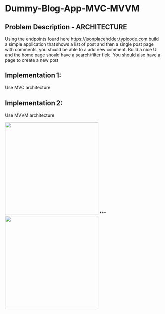 # Dummy-Blog-App-MVC-MVVM
## Problem Description - ARCHITECTURE
Using the endpoints found here https://jsonplaceholder.typicode.com build a simple application that shows a list of post and then a single post page with comments, you should be able to a add new comment. Build a nice UI and the home page should have a search/filter field. You should also have a page to create a new post

## Implementation 1:

Use MVC architecture

## Implementation 2:

Use MVVM architecture

<img src="https://user-images.githubusercontent.com/60139290/110860497-21a7b180-82bd-11eb-8628-24603e7dbaef.png" width=300 /> *** <img src="https://user-images.githubusercontent.com/60139290/110860542-3126fa80-82bd-11eb-9d5e-e653a5136377.png" width=300 />

